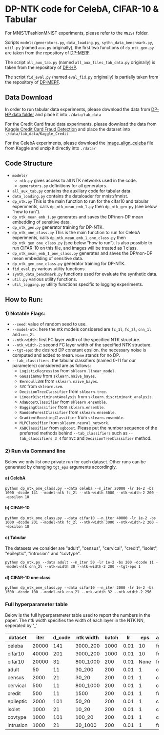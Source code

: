 # DP-NTK code for CelebA, CIFAR-10 & Tabular

For MNIST/FashionMNIST experiments, please refer to the `MNIST` folder.

Scripts `models/generators.py`, `data_loading.py`, `sythn_data_benchmark.py`, `util.py` (named `aux.py` originally),
the first two functions of `dp_ntk_gen.py` are taken from the repository
of [DP-MERF](https://github.com/frhrdr/dp-merf/tree/main/code_balanced).

The script `all_aux_tab.py` (named `all_aux_files_tab_data.py` originally) is taken from the repository
of [DP-HP](https://github.com/ParkLabML/DP-HP/tree/master/dp_mehp).

The script `fid_eval.py` (named `eval_fid.py` originally) is partially taken from the repository
of [DP-MEPF](https://anonymous.4open.science/r/dp-gfmn/code/eval_fid.py).

## Data Download

In order to run tabular data experiments, please download the data
from [DP-HP data folder](https://github.com/ParkLabML/DP-HP/tree/master/data) and place it into `./data/tab_data`

For the Credit Card fraud data experiments, please download the data 
from [Kaggle Credit Card Fraud Detection](https://www.kaggle.com/datasets/mlg-ulb/creditcardfraud) and place the dataset 
into `./data/tab_data/Kaggle_Credit`

For the CelebA experiments, please download
the [image_align_celeba](https://www.kaggle.com/datasets/jessicali9530/celeba-dataset?select=img_align_celeba) file from
Kaggle and unzip it directly into `./data/`

## Code Structure

- `models/`
    - `ntk.py` gives access to all NTK networks used in the code.
    - `generators.py` definitions for all generators.
- `all_aux_tab.py` contains the auxiliary code for tabular data.
- `data_loading.py` contains the dataloader for mnist/fmnist.
- `dp_ntk.py` This is the main function to run for the cifar10 and tabular experiments, calls `dp_ntk_mean_emb_1.py`
  then `dp_ntk_gen.py` (see below “how to run”).
- `dp_ntk_mean_emb_1.py` generates and saves the DP/non-DP mean embedding of sensitive data.
- `dp_ntk_gen.py` generator training for DP-NTK.
- `dp_ntk_one_class.py` This is the main function to run for CelebA experiments, calls `dp_ntk_mean_emb_1_one_class.py`
  then `dp_ntk_gen_one_class.py` (see below “how to run”). Is also possible to run CIFAR-10 on this file, and images
  will be treated as 1 class.
- `dp_ntk_mean_emb_1_one_class.py` generates and saves the DP/non-DP mean embedding of sensitive data.
- `dp_ntk_gen_one_class.py` generator training for DP-NTK.
- `fid_eval.py` various utility functions.
- `synth_data_benchmark.py` functions used for evaluate the synthetic data.
- `util.py` various utility functions.
- `util_logging.py` utility functions specific to logging experiments.

## How to Run:

### 1) Notable Flags:

- `--seed`: value of random seed to use.
- `--model-ntk`: here the ntk models considered are `fc_1l`, `fc_2l`, `cnn_1l` and `cnn_2l`.
- `--ntk-width`: first FC layer width of the specified NTK structure.
- `--ntk_width-2`: second FC layer width of the specified NTK structure.
- `--tgt-eps`: the desired DP constant epsilon. the necessary noise is computed and added to mean. `None` stands for no DP.
- `--tab_classifiers`: the tabular classifiers (named 0-11 for our parameters) considered are as follows:
    - `LogisticRegression` from `sklearn.linear_model`.
    - `GaussianNB` from `sklearn.naive_bayes`.
    - `BernoulliNB` from `sklearn.naive_bayes`.
    - `SVC` from `sklearn.svm`.
    - `DecisionTreeClassifier` from `sklearn.tree`.
    - `LinearDiscriminantAnalysis` from `sklearn.discriminant_analysis`.
    - `AdaBoostClassifier` from `sklearn.ensemble`.
    - `BaggingClassifier` from `sklearn.ensemble`.
    - `RandomForestClassifier` from `sklearn.ensemble`.
    - `GradientBoostingClassifier` from `sklearn.ensemble`.
    - `MLPClassifier` from `sklearn.neural_network`.
    - `XGBClassifier` from `xgboost`.
      Please put the number sequence of the preferred methods behind `--tab_classifiers` such as `--tab_classifiers 3 4`
      for `SVC` and `DecisionTreeClassifier` method.

### 2) Run via Command line

Below we only list one private run for each dataset. Other runs can be generated by changing `tgt_eps` arguments
accordingly.

#### a) CelebA

`python dp_ntk_one_class.py --data celeba --n_iter 20000 -lr 1e-2 -bs 1000 -dcode 141 --model-ntk fc_2l --ntk-width 3000 --ntk-width-2 200 --epsilon 10`

#### b) CIFAR-10

`python dp_ntk_one_class.py --data cifar10 --n_iter 40000 -lr 1e-2 -bs 1000 -dcode 201 --model-ntk fc_2l --ntk-width 3000 --ntk-width-2 200 --epsilon 10`

#### c) Tabular

The datasets we consider are "adult", "census", "cervical", "credit", "isolet", "epileptic", "intrusion" and "covtype".

`python dp_ntk.py --data adult --n_iter 50 -lr 1e-2 -bs 200 -dcode 11 --model-ntk cnn_2l --ntk-width 30 --ntk-width-2 200 --tgt-eps 1`

#### d) CIFAR-10 one class

`python dp_ntk_one_class.py --data cifar10 --n_iter 2000 -lr 1e-2 -bs 1500 -dcode 100 --model-ntk cnn_2l --ntk-width 32 --ntk-width-2 256`

### Full hyperparameter table
Below is the full hyperparameter table used to report the numbers in the paper.
The ntk width specifies the width of each layer in the NTK NN, seperated by '_'

| dataset   | iter  | d_code | ntk width | batch | lr   | eps  | architecture |
|-----------|-------|--------|-----------|-------|------|------|--------------|
| celeba    | 20000 | 141    | 3000_200  | 1000  | 0.01 | 10   | fc_2l        |
| cifar10   | 40000 | 201    | 3000_200  | 1000  | 0.01 | 10   | fc_2l        |
| cifar10   | 20000 | 31     | 800_1000  | 200   | 0.01 | None | fc_2l        |
| adult     | 50    | 11     | 30_200    | 200   | 0.01 | 1    | cnn_2l       |
| census    | 2000  | 21     | 30_20     | 200   | 0.01 | 1    | cnn_2l       |
| cervical  | 500   | 11     | 800_1000  | 200   | 0.01 | 1    | cnn_2l       |
| credit    | 500   | 11     | 1500      | 200   | 0.01 | 1    | fc_1l        |
| epileptic | 2000  | 101    | 50_20     | 200   | 0.01 | 1    | cnn_2l       |
| isolet    | 1000  | 21     | 10_20     | 200   | 0.01 | 1    | cnn_2l       |
| covtype   | 1000  | 101    | 100_20    | 200   | 0.01 | 1    | cnn_2l       |
| intrusion | 1000  | 21     | 30_1000   | 200   | 0.01 | 1    | fc_2l        |
